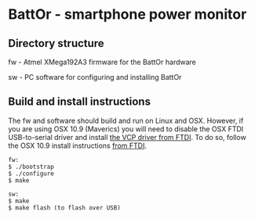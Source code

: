 # BattOr - smartphone power monitor

## Directory structure

fw - Atmel XMega192A3 firmware for the BattOr hardware

sw - PC software for configuring and installing BattOr

## Build and install instructions

The fw and software should build and run on Linux and OSX. However, if you are
using OSX 10.9 (Maverics) you will need to disable the OSX FTDI USB-to-serial
driver and install 
[the VCP driver from FTDI](http://www.ftdichip.com/Drivers/VCP.htm).
To do so, follow the OSX 10.9 install instructions 
[from FTDI](http://www.ftdichip.com/Support/Documents/AppNotes/AN_134_FTDI_Drivers_Installation_Guide_for_MAC_OSX.pdf).


    fw:
    $ ./bootstrap
    $ ./configure
    $ make

    sw:
    $ make
    $ make flash (to flash over USB)
